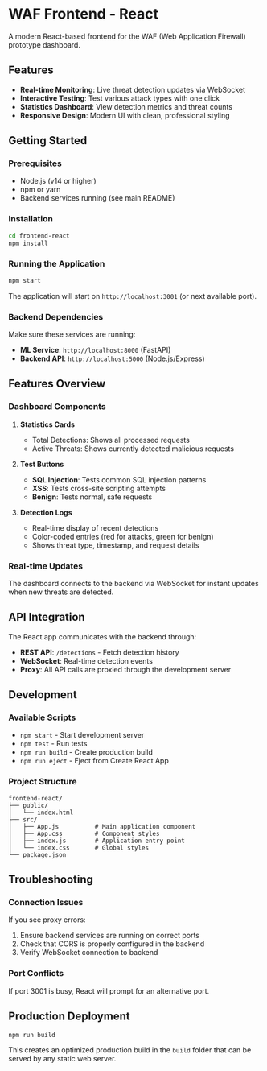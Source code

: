 # WAF Frontend - React

A modern React-based frontend for the WAF (Web Application Firewall) prototype dashboard.

## Features

- **Real-time Monitoring**: Live threat detection updates via WebSocket
- **Interactive Testing**: Test various attack types with one click
- **Statistics Dashboard**: View detection metrics and threat counts
- **Responsive Design**: Modern UI with clean, professional styling

## Getting Started

### Prerequisites

- Node.js (v14 or higher)
- npm or yarn
- Backend services running (see main README)

### Installation

```bash
cd frontend-react
npm install
```

### Running the Application

```bash
npm start
```

The application will start on `http://localhost:3001` (or next available port).

### Backend Dependencies

Make sure these services are running:
- **ML Service**: `http://localhost:8000` (FastAPI)
- **Backend API**: `http://localhost:5000` (Node.js/Express)

## Features Overview

### Dashboard Components

1. **Statistics Cards**
   - Total Detections: Shows all processed requests
   - Active Threats: Shows currently detected malicious requests

2. **Test Buttons**
   - **SQL Injection**: Tests common SQL injection patterns
   - **XSS**: Tests cross-site scripting attempts
   - **Benign**: Tests normal, safe requests

3. **Detection Logs**
   - Real-time display of recent detections
   - Color-coded entries (red for attacks, green for benign)
   - Shows threat type, timestamp, and request details

### Real-time Updates

The dashboard connects to the backend via WebSocket for instant updates when new threats are detected.

## API Integration

The React app communicates with the backend through:

- **REST API**: `/detections` - Fetch detection history
- **WebSocket**: Real-time detection events
- **Proxy**: All API calls are proxied through the development server

## Development

### Available Scripts

- `npm start` - Start development server
- `npm test` - Run tests
- `npm run build` - Create production build
- `npm run eject` - Eject from Create React App

### Project Structure

```
frontend-react/
├── public/
│   └── index.html
├── src/
│   ├── App.js          # Main application component
│   ├── App.css         # Component styles
│   ├── index.js        # Application entry point
│   └── index.css       # Global styles
└── package.json
```

## Troubleshooting

### Connection Issues

If you see proxy errors:
1. Ensure backend services are running on correct ports
2. Check that CORS is properly configured in the backend
3. Verify WebSocket connection to backend

### Port Conflicts

If port 3001 is busy, React will prompt for an alternative port.

## Production Deployment

```bash
npm run build
```

This creates an optimized production build in the `build` folder that can be served by any static web server.
